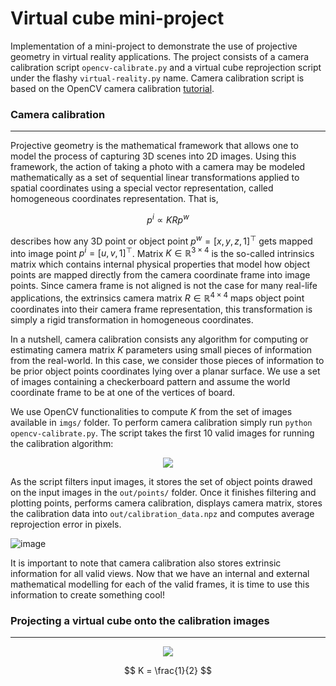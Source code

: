 # Virtual cube mini-project
Implementation of a mini-project to demonstrate the use of projective geometry in virtual reality applications. The project consists of a camera calibration script `opencv-calibrate.py` and a virtual cube reprojection script under the flashy `virtual-reality.py` name. Camera calibration script is based on the OpenCV camera calibration [tutorial](https://docs.opencv.org/4.x/dc/dbb/tutorial_py_calibration.html).

### Camera calibration
---
Projective geometry is the mathematical framework that allows one to model the process of capturing 3D scenes into 2D images. Using this framework, the action of taking a photo with a camera may be modeled mathematically as a set of sequential linear transformations applied to spatial coordinates using a special vector representation, called homogeneous coordinates representation. That is,

$$
  p^{i} \propto K R p^{w}
$$

describes how any 3D point or object point $p^{w} =[x, y, z, 1]^\top$ gets mapped into image point $p^{i}=[u,v,1]^\top$. Matrix $K\in \mathbb{R}^{3\times4}$ is the so-called intrinsics matrix which contains internal physical properties that model how object points are mapped directly from the camera coordinate frame into image points. Since camera frame is not aligned is not the case for many real-life applications, the extrinsics camera matrix $R\in\mathbb{R}^{4\times4}$ maps object point coordinates into their camera frame representation, this transformation is simply a rigid transformation in homogeneous coordinates.

In a nutshell, camera calibration consists any algorithm for computing or estimating camera matrix $K$ parameters using small pieces of information from the real-world. In this case, we consider those pieces of information to be prior object points coordinates lying over a planar surface. We use a set of images containing a checkerboard pattern and assume the world coordinate frame to be at one of the vertices of board.

We use OpenCV functionalities to compute $K$ from the set of images available in `imgs/` folder. To perform camera calibration simply run `python opencv-calibrate.py`. The script takes the first 10 valid images for running the calibration algorithm:

<p align="center">
<img src="https://user-images.githubusercontent.com/95151624/226233127-4dad33a6-d060-44f4-92e2-0f115a178cb1.gif"/>
</p>

As the script filters input images, it stores the set of object points drawed on the input images in the `out/points/` folder. Once it finishes filtering and plotting points, performs camera calibration, displays camera matrix, stores the calibration data into `out/calibration_data.npz` and computes average reprojection error in pixels.

![image](https://user-images.githubusercontent.com/95151624/226419267-ce49d31f-8004-4ef8-9e58-0db102c52c6f.png)

It is important to note that camera calibration also stores extrinsic information for all valid views. Now that we have an internal and external mathematical modelling for each of the valid frames, it is time to use this information to create something cool!

### Projecting a virtual cube onto the calibration images
---
<p align="center">
<img src="https://user-images.githubusercontent.com/95151624/226233373-ece48423-2b41-4dcb-ada0-1ba2cb87fa29.gif"/>
</p>

$$
  K = \frac{1}{2}
$$
